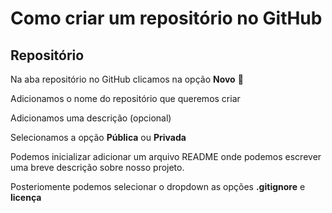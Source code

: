 # **Como criar um repositório no GitHub**
## Repositório

Na aba repositório no GitHub clicamos na opção **Novo** :bookmark:

Adicionamos o nome do repositório que queremos criar

Adicionamos uma descrição (opcional)

Selecionamos a opção **Pública** ou **Privada**

Podemos inicializar adicionar um arquivo README onde podemos escrever uma breve descrição sobre nosso projeto. 

Posteriomente podemos selecionar o dropdown as opções **.gitignore** e **licença**
